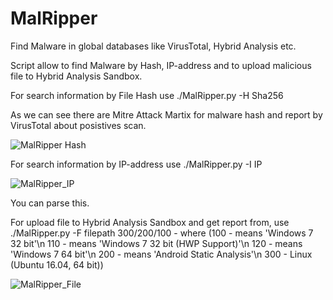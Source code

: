 # MalRipper

Find Malware in global databases like VirusTotal, Hybrid Analysis etc.

Script allow to find Malware by Hash, IP-address and to upload malicious file to Hybrid Analysis Sandbox.

For search information by File Hash use ./MalRipper.py -H Sha256
  
As we can see there are Mitre Attack Martix for malware hash and report by VirusTotal about posistives scan.
  
  ![MalRipper Hash](https://user-images.githubusercontent.com/97513066/149723825-653ebbe0-2547-43d0-a195-eddfd4903007.jpg)

For search information by IP-address use ./MalRipper.py -I IP
  
![MalRipper_IP](https://user-images.githubusercontent.com/97513066/149723976-873df511-d53f-4acc-b3ff-064d802d62e9.JPG)
  
You can parse this.

For upload file to Hybrid Analysis Sandbox and get report from, use ./MalRipper.py -F filepath 300/200/100 - where (100 - means 'Windows 7 32 bit'\n 110 - means 'Windows 7 32 bit (HWP Support)'\n 120 - means 'Windows 7 64 bit'\n 200 - means 'Android Static Analysis'\n 300 - Linux (Ubuntu 16.04, 64 bit))

![MalRipper_File](https://user-images.githubusercontent.com/97513066/149764804-fe5df5f1-d2a0-4930-bb21-163ec0e0bdab.JPG)
